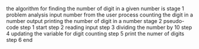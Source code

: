 the algorithm for finding the number of digit in a given number is
stage 1 problem analysis 
input 
number from the user 
process 
counting the digit in a number 
output 
printing the number of digit in a number 
stage 2  pseudo-code
step 1 start 
step 2 reading input 
step 3 dividing the number by 10 
step 4 updating the variable for digit counting 
step 5 print the numer of digits 
step 6 end 
